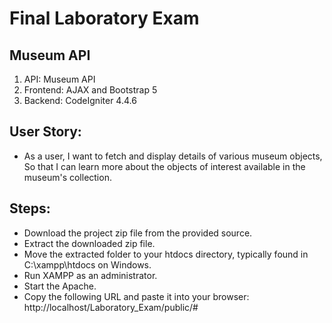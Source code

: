 # Final Laboratory Exam

## Museum API

1. API: Museum API
2. Frontend: AJAX and Bootstrap 5
3. Backend: CodeIgniter 4.4.6

## User Story:
- As a user, I want to fetch and display details of various museum objects, So that I can learn more about the objects of interest available in the museum's collection.

## Steps:

- Download the project zip file from the provided source.
- Extract the downloaded zip file.
- Move the extracted folder to your htdocs directory, typically found in C:\xampp\htdocs on Windows.
- Run XAMPP as an administrator.
- Start the Apache.
- Copy the following URL and paste it into your browser: http://localhost/Laboratory_Exam/public/#
